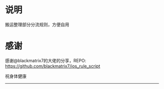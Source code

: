 # 说明
搬运整理部分分流规则，方便自用

# 感谢
感谢@blackmatrix7的大佬的分享，REPO: https://github.com/blackmatrix7/ios_rule_script

祝身体健康
_________
